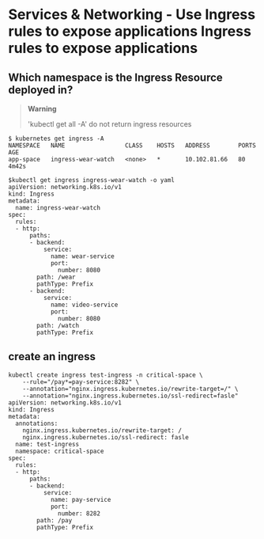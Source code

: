 # Services & Networking - Use Ingress rules to expose applications Ingress rules to expose applications

## Which namespace is the Ingress Resource deployed in?
[//]: # (source 05 / Ingress Networking – 1)

>**Warning**
>
> 'kubectl get all -A' do not return ingress resources

```
$ kubernetes get ingress -A
NAMESPACE   NAME                 CLASS    HOSTS   ADDRESS        PORTS   AGE
app-space   ingress-wear-watch   <none>   *       10.102.81.66   80      4m42s
```

```
$kubectl get ingress ingress-wear-watch -o yaml
apiVersion: networking.k8s.io/v1
kind: Ingress
metadata:
  name: ingress-wear-watch
spec:
  rules:
  - http:
      paths:
      - backend:
          service:
            name: wear-service
            port:
              number: 8080
        path: /wear
        pathType: Prefix
      - backend:
          service:
            name: video-service
            port:
              number: 8080
        path: /watch
        pathType: Prefix
```

## create an ingress

```
kubectl create ingress test-ingress -n critical-space \
    --rule="/pay*=pay-service:8282" \
    --annotation="nginx.ingress.kubernetes.io/rewrite-target=/" \
    --annotation="nginx.ingress.kubernetes.io/ssl-redirect=fasle"
apiVersion: networking.k8s.io/v1
kind: Ingress
metadata:
  annotations:
    nginx.ingress.kubernetes.io/rewrite-target: /
    nginx.ingress.kubernetes.io/ssl-redirect: fasle
  name: test-ingress
  namespace: critical-space
spec:
  rules:
  - http:
      paths:
      - backend:
          service:
            name: pay-service
            port:
              number: 8282
        path: /pay
        pathType: Prefix

```